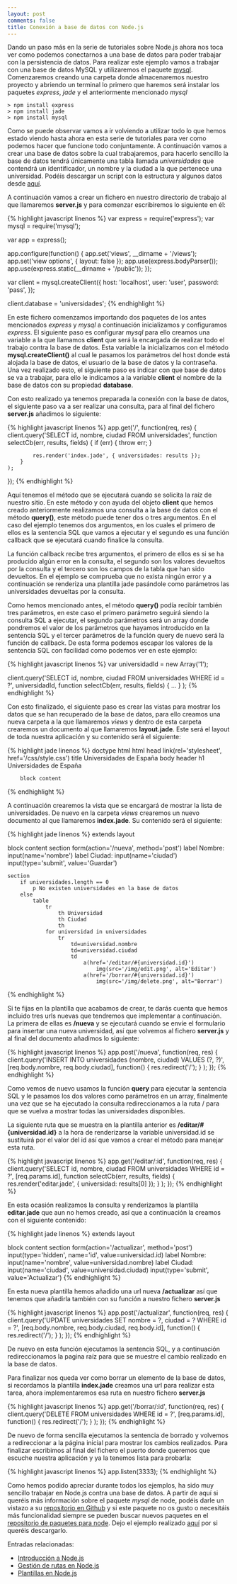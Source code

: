 ```yaml
---
layout: post
comments: false
title: Conexión a base de datos con Node.js
---
```


Dando un paso más en la serie de tutoriales sobre Node.js ahora nos toca ver como podemos conectarnos a una base de datos para poder trabajar con la persistencia de datos. Para realizar este ejemplo vamos a trabajar con una base de datos MySQL y utilizaremos el paquete [mysql](https://npmjs.org/package/mysql). Comenzaremos creando una carpeta donde almacenaremos nuestro proyecto y abriendo un terminal lo primero que haremos será instalar los paquetes *express*, *jade* y el anteriormente mencionado *mysql*

    > npm install express
    > npm install jade
    > npm install mysql

Como se puede observar vamos a ir volviendo a utilizar todo lo que hemos estado viendo hasta ahora en esta serie de tutoriales para ver como podemos hacer que funcione todo conjuntamente. A continuación vamos a crear una base de datos sobre la cual trabajaremos, para hacerlo sencillo la base de datos tendrá únicamente una tabla llamada *universidades* que contendrá un identificador, un nombre y la ciudad a la que pertenece una universidad. Podéis descargar un script con la estructura y algunos datos desde [aquí](/uploads/posts/samples/universidades.sql).

A continuación vamos a crear un fichero en nuestro directorio de trabajo al que llamaremos **server.js** y para comenzar escribiremos lo siguiente en él:

<!--more-->

{% highlight javascript linenos %}
var express = require('express');
var mysql = require('mysql');
 
var app = express();
 
app.configure(function() {
    app.set('views', __dirname + '/views');
    app.set('view options', { layout: false });
    app.use(express.bodyParser());
    app.use(express.static(__dirname + '/public'));
});

var client = mysql.createClient({
    host: 'localhost',
    user: 'user',
    password: 'pass',
});

client.database = 'universidades';
{% endhighlight %}

En este fichero comenzamos importando dos paquetes de los antes mencionados *express* y *mysql* a continuación inicializamos y configuramos *express*. El siguiente paso es configurar *mysql* para ello creamos una variable a la que llamamos **client** que será la encargada de realizar todo el trabajo contra la base de datos. Esta variable la inicializamos con el método **mysql.createClient()** al cual le pasamos los parámetros del host donde está alojada la base de datos, el usuario de la base de datos y la contraseña. Una vez realizado esto, el siguiente paso es indicar con que base de datos se va a trabajar, para ello le indicamos a la variable **client** el nombre de la base de datos con su propiedad **database**.

Con esto realizado ya tenemos preparada la conexión con la base de datos, el siguiente paso va a ser realizar una consulta, para al final del fichero **server.js** añadimos lo siguiente:

{% highlight javascript linenos %}
app.get('/', function(req, res) {
    client.query('SELECT id, nombre, ciudad FROM universidades',
        function selectCb(err, results, fields) {
            if (err) {
                throw err;
            }

            res.render('index.jade', { universidades: results });
        }
    );
});
{% endhighlight %}

Aquí tenemos el método que se ejecutará cuando se solicita la raíz de nuestro sitio. En este método y con ayuda del objeto **client** que hemos creado anteriormente realizamos una consulta a la base de datos con el método **query()**, este método puede tener dos o tres argumentos. En el caso del ejemplo tenemos dos argumentos, en los cuales el primero de ellos es la sentencia SQL que vamos a ejecutar y el segundo es una función callback que se ejecutará cuando finalice la consulta.

La función callback recibe tres argumentos, el primero de ellos es si se ha producido algún error en la consulta, el segundo son los valores devueltos por la consulta y el tercero son los campos de la tabla que han sido devueltos. En el ejemplo se comprueba que no exista ningún error y a continuación se renderiza una plantilla jade pasándole como parámetros las universidades devueltas por la consulta.

Como hemos mencionado antes, el método **query()** podía recibir también tres parámetros, en este caso el primero parámetro seguirá siendo la consulta SQL a ejecutar, el segundo parámetros será un array donde pondremos el valor de los parámetros que hayamos introducido en la sentencia SQL y el tercer parámetros de la función query de nuevo será la función de callback. De esta forma podemos escapar los valores de la sentencia SQL con facilidad como podemos ver en este ejemplo:

{% highlight javascript linenos %}
var universidadId = new Array('1');

client.query('SELECT id, nombre, ciudad FROM universidades WHERE id = ?', 
    universidadId,
    function selectCb(err, results, fields) {
        ...
    }
);
{% endhighlight %}

Con esto finalizado, el siguiente paso es crear las vistas para mostrar los datos que se han recuperado de la base de datos, para ello creamos una nueva carpeta a la que llamaremos *views* y dentro de esta carpeta crearemos un documento al que llamaremos **layout.jade**. Este será el layout de toda nuestra aplicación y su contenido será el siguiente:

{% highlight jade linenos %}
doctype html
html
    head
        link(rel='stylesheet', href='/css/style.css')
        title Universidades de España
    body
        header
            h1 Universidades de España         
        
        block content
{% endhighlight %}

A continuación crearemos la vista que se encargará de mostrar la lista de universidades. De nuevo en la carpeta *views* crearemos un nuevo documento al que llamaremos **index.jade**. Su contenido será el siguiente:

{% highlight jade linenos %}
extends layout
     
block content
    section
        form(action='/nueva', method='post')
            label Nombre:
            input(name='nombre')
            label Ciudad:
            input(name='ciudad')
            input(type='submit', value='Guardar')

    section
        if universidades.length == 0
            p No existen universidades en la base de datos
        else
            table
                tr
                    th Universidad
                    th Ciudad
                    th
                for universidad in universidades
                    tr
                        td=universidad.nombre
                        td=universidad.ciudad
                        td
                            a(href='/editar/#{universidad.id}')
                                img(src='/img/edit.png', alt='Editar')
                            a(href='/borrar/#{universidad.id}')
                                img(src='/img/delete.png', alt="Borrar')
{% endhighlight %}

Si te fijas en la plantilla que acabamos de crear, te darás cuenta que hemos incluido tres urls nuevas que tendremos que implementar a continuación. La primera de ellas es **/nueva** y se ejecutará cuando se envíe el formulario para insertar una nueva universidad, así que volvemos al fichero **server.js** y al final del documento añadimos lo siguiente:

{% highlight javascript linenos %}
app.post('/nueva', function(req, res) {
    client.query('INSERT INTO universidades (nombre, ciudad) VALUES (?, ?)', 
        [req.body.nombre, req.body.ciudad],
        function() {
            res.redirect('/');
        }
    );
});
{% endhighlight %}

Como vemos de nuevo usamos la función **query** para ejecutar la sentencia SQL y le pasamos los dos valores como parámetros en un array, finalmente una vez que se ha ejecutado la consulta redireccionamos a la ruta / para que se vuelva a mostrar todas las universidades disponibles.

La siguiente ruta que se muestra en la plantilla anterior es **/editar/#{universidad.id}** a la hora de renderizarse la variable universidad.id se sustituirá por el valor del id así que vamos  a crear el método para manejar esta ruta.

{% highlight javascript linenos %}
app.get('/editar/:id', function(req, res) {
    client.query('SELECT id, nombre, ciudad FROM universidades WHERE id = ?', 
        [req.params.id],
        function selectCb(err, results, fields) {
            res.render('editar.jade', { universidad: results[0] });
        }
  );
});
{% endhighlight %}

En esta ocasión realizamos la consulta y renderizamos la plantilla **editar.jade** que aun no hemos creado, así que a continuación la creamos con el siguiente contenido:

{% highlight jade linenos %}
extends layout
     
block content
    section
        form(action='/actualizar', method='post')
            input(type='hidden', name='id', value=universidad.id)
            label Nombre:
            input(name='nombre', value=universidad.nombre)
            label Ciudad:
            input(name='ciudad', value=universidad.ciudad)
            input(type='submit', value='Actualizar')
{% endhighlight %}

En esta nueva plantilla hemos añadido una url nueva **/actualizar** así que tenemos que añadirla también con su función a nuestro fichero **server.js**

{% highlight javascript linenos %}
app.post('/actualizar', function(req, res) {
    client.query('UPDATE universidades SET nombre = ?, ciudad = ? WHERE id = ?',
        [req.body.nombre, req.body.ciudad, req.body.id],
        function() {
            res.redirect('/');
        }
    );
});
{% endhighlight %}

De nuevo en esta función ejecutamos la sentencia SQL, y a continuación redireccionamos la pagina raíz para que se muestre el cambio realizado en la base de datos.

Para finalizar nos queda ver como borrar un elemento de la base de datos, si recordamos la plantilla **index.jade** creamos una url para realizar esta tarea, ahora implementaremos esa ruta en nuestro fichero **server.js**

{% highlight javascript linenos %}
app.get('/borrar/:id', function(req, res) {
    client.query('DELETE FROM universidades WHERE id = ?', 
        [req.params.id],
        function() {
            res.redirect('/');
        }
    );
});
{% endhighlight %}

De nuevo de forma sencilla ejecutamos la sentencia de borrado y volvemos a redireccionar a la página inicial para mostrar los cambios realizados. Para finalizar escribimos al final del fichero el puerto donde queremos que escuche nuestra aplicación y ya la tenemos lista para probarla:

{% highlight javascript linenos %}
    app.listen(3333);
{% endhighlight %}

Como hemos podido apreciar durante todos los ejemplos, ha sido muy sencillo trabajar en Node.js contra una base de datos. A partir de aquí si queréis más información sobre el paquete *mysql* de node, podéis darle un vistazo a su [repositorio en Github](https://github.com/felixge/node-mysql) y si este paquete no os gusto o necesitáis más funcionalidad siempre se pueden buscar nuevos paquetes en el [repositorio de paquetes para node](https://npmjs.org/). Dejo el ejemplo realizado [aquí](/uploads/posts/samples/Conectar-base-datos-node.rar) por si queréis descargarlo.

Entradas relacionadas:

* [Introducción a Node.js](/2012/05/27/introduccion-nodejs.html)
* [Gestión de rutas en Node.js](/2012/06/16/gestion-de-rutas-nodejs.html)
* [Plantillas en Node.js](/2012/07/12/plantillas-nodejs.html)